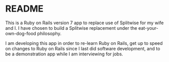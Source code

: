 # README

This is a Ruby on Rails version 7 app to replace use of Splitwise for my wife and I. I have chosen to build a Splitwise replacement under the eat-your-own-dog-food philosophy.

I am developing this app in order to re-learn Ruby on Rails, get up to speed on changes to Ruby on Rails since I last did software development, and to be a demonstration app while I am interviewing for jobs.
